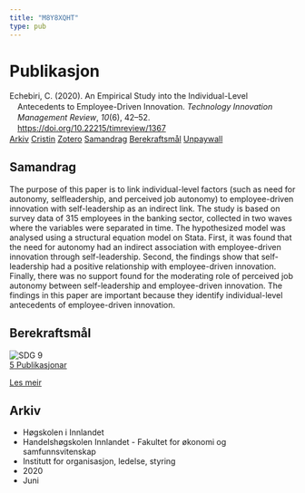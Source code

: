 ```yaml
---
title: "M8Y8XQHT"
type: pub
---
```

<h1>Publikasjon</h1>
<article id="csl-bib-container-M8Y8XQHT" class="csl-bib-container">
  <div class="csl-bib-body" style="line-height: 1.35; padding-left: 1em; text-indent:-1em;">
  <div class="csl-entry">Echebiri, C. (2020). An Empirical Study into the Individual-Level Antecedents to Employee-Driven Innovation. <i>Technology Innovation Management Review</i>, <i>10</i>(6), 42&#x2013;52. <a href="https://doi.org/10.22215/timreview/1367">https://doi.org/10.22215/timreview/1367</a></div>
</div>
  <div class="csl-bib-buttons">
    <a href="#taxonomy-article-M8Y8XQHT" class="csl-bib-button">Arkiv</a>
    <a href="https://app.cristin.no/results/show.jsf?id=1817383" alt="Cristin URL" class="csl-bib-button">Cristin</a>
    <a href="http://zotero.org/groups/5402882/items/M8Y8XQHT" alt="Zotero URL" class="csl-bib-button">Zotero</a>
    <a href="#abstract-article-M8Y8XQHT" class="csl-bib-button">Samandrag</a>
    <a href="#sdg-article-M8Y8XQHT" class="csl-bib-button">Berekraftsmål</a>
    <a href="https://timreview.ca/sites/default/files/article_PDF/TIMReview_2020_June%20-%204.pdf" class="csl-bib-button">Unpaywall</a>
  </div>
  <div id="csl-bib-meta-container-M8Y8XQHT"></div>
</article>
<div id="csl-bib-meta-M8Y8XQHT" class="csl-bib-meta">
  <article id="abstract-article-M8Y8XQHT" class="abstract-article">
    <h1>Samandrag</h1>
    The purpose of this paper is to link individual-level factors (such as need for autonomy, selfleadership, and perceived job autonomy) to employee-driven innovation with self-leadership as an indirect link. The study is based on survey data of 315 employees in the banking sector, collected in two waves where the variables were separated in time. The hypothesized model was analysed using a structural equation model on Stata. First, it was found that the need for autonomy had an indirect association with employee-driven innovation through self-leadership. Second, the findings show that self-leadership had a positive relationship with employee-driven innovation. Finally, there was no support found for the moderating role of perceived job autonomy between self-leadership and employee-driven innovation. The findings in this paper are important because they identify individual-level antecedents of employee-driven innovation.
  </article>
  <article id="sdg-article-M8Y8XQHT" class="sdg-article">
    <h1>Berekraftsmål</h1>
    <div class="sdg-container"><div id="sdg9" class="sdg"> <img src="{{< params subfolder >}}images/sdg/sdg09_no.png" class="image" alt="SDG 9"> <div class="sdg-overlay"> <a href="{{< params subfolder >}}no/archive/?sdg=9#archive" class="sdg-publication-count"><span>5</span> Publikasjonar</a> <p><a href="NA" class="sdg-read-more">Les meir</a></p> </div> </div></div>
  </article>
  <article id="taxonomy-article-M8Y8XQHT" class="taxonomy-article">
    <h1>Arkiv</h1>
    <ul>
      <li>Høgskolen i Innlandet</li>
      <li>Handelshøgskolen Innlandet - Fakultet for økonomi og samfunnsvitenskap</li>
      <li>Institutt for organisasjon, ledelse, styring</li>
      <li>2020</li>
      <li>Juni</li>
    </ul>
  </article>
</div>
